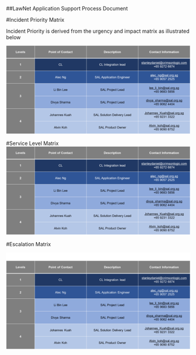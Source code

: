 ##LawNet Application Support Process Document

#Incident Priority Matrix

Incident Priority is derived from the urgency and impact matrix as illustrated below

<a href="./images/incidenprioritymatrix.png" target="_blank">
    <img src="./images/incidenprioritymatrix.png" width=800 />
</a>


#Service Level Matrix
<a href="./images/servicelevel.png" target="_blank">
    <img src="./images/servicelevel.png" width=800 />
</a>

#Escalation Matrix

<a href="./images/escalationmatrix.png" target="_blank">
    <img src="./images/escalationmatrix.png" width=800 />
</a>
